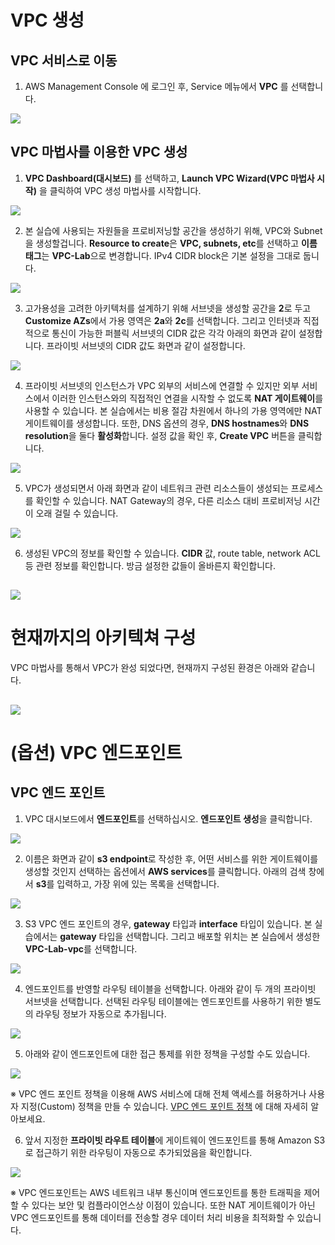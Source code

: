 # VPC 생성
## VPC 서비스로 이동
1. AWS Management Console 에 로그인 후, Service 메뉴에서 **VPC** 를 선택합니다.

![](../img/aws/immersion/gid-network-02.png)

## VPC 마법사를 이용한 VPC 생성

1. **VPC Dashboard(대시보드)** 를 선택하고, **Launch VPC Wizard(VPC 마법사 시작)** 을 클릭하여 VPC 생성 마법사를 시작합니다.

![](../img/aws/immersion/gid-network-08.png)

2. 본 실습에 사용되는 자원들을 프로비저닝할 공간을 생성하기 위해, VPC와 Subnet을 생성할겁니다. **Resource to create**은 **VPC, subnets, etc**를 선택하고 **이름 태그**는 **VPC-Lab**으로 변경합니다. IPv4 CIDR block은 기본 설정을 그대로 둡니다.

![](../img/aws/immersion/gid-network-09.png)

3. 고가용성을 고려한 아키텍처를 설계하기 위해 서브넷을 생성할 공간을 **2**로 두고 **Customize AZs**에서 가용 영역은 **2a**와 **2c**를 선택합니다. 그리고 인터넷과 직접적으로 통신이 가능한 퍼블릭 서브넷의 CIDR 값은 각각 아래의 화면과 같이 설정합니다. 프라이빗 서브넷의 CIDR 값도 화면과 같이 설정합니다.

![](../img/aws/immersion/gid-network-10.png)

4. 프라이빗 서브넷의 인스턴스가 VPC 외부의 서비스에 연결할 수 있지만 외부 서비스에서 이러한 인스턴스와의 직접적인 연결을 시작할 수 없도록 **NAT 게이트웨이**를 사용할 수 있습니다. 본 실습에서는 비용 절감 차원에서 하나의 가용 영역에만 NAT 게이트웨이를 생성합니다. 또한, DNS 옵션의 경우, **DNS hostnames**와 **DNS resolution**을 둘다 **활성화**합니다. 설정 값을 확인 후, **Create VPC** 버튼을 클릭합니다.

![](../img/aws/immersion/gid-network-11.png)

5. VPC가 생성되면서 아래 화면과 같이 네트워크 관련 리소스들이 생성되는 프로세스를 확인할 수 있습니다. NAT Gateway의 경우, 다른 리소스 대비 프로비저닝 시간이 오래 걸릴 수 있습니다.

![](../img/aws/immersion/gid-network-12.png)

6. 생성된 VPC의 정보를 확인할 수 있습니다. **CIDR** 값, route table, network ACL 등 관련 정보를 확인합니다. 방금 설정한 값들이 올바른지 확인합니다.
    
![](../img/aws/immersion/gid-network-13.png)
----------------------------------------
# 현재까지의 아키텍쳐 구성
VPC 마법사를 통해서 VPC가 완성 되었다면, 현재까지 구성된 환경은 아래와 같습니다.

![](../img/aws/immersion/gid-network-diagram.svg)
----------------------------------------------------------------------------------

# (옵션) VPC 엔드포인트 
## VPC 엔드 포인트
1. VPC 대시보드에서 **엔드포인트**를 선택하십시오. **엔드포인트 생성**을 클릭합니다.


![](../img/aws/immersion/vpc-endpoint-01.png)

2. 이름은 화면과 같이 **s3 endpoint**로 작성한 후, 어떤 서비스를 위한 게이트웨이를 생성할 것인지 선택하는 옵션에서 **AWS services**를 클릭합니다. 아래의 검색 창에서 **s3**를 입력하고, 가장 위에 있는 목록을 선택합니다.

![](../img/aws/immersion/vpc-endpoint-02.png)

3. S3 VPC 엔드 포인트의 경우, **gateway** 타입과 **interface** 타입이 있습니다. 본 실습에서는 **gateway** 타입을 선택합니다. 그리고 배포할 위치는 본 실습에서 생성한 **VPC-Lab-vpc**를 선택합니다.

![](../img/aws/immersion/vpc-endpoint-03.png)

4. 엔드포인트를 반영할 라우팅 테이블을 선택합니다. 아래와 같이 두 개의 프라이빗 서브넷을 선택합니다. 선택된 라우팅 테이블에는 엔드포인트를 사용하기 위한 별도의 라우팅 정보가 자동으로 추가됩니다.

![](../img/aws/immersion/vpc-endpoint-04.png)

5. 아래와 같이 엔드포인트에 대한 접근 통제를 위한 정책을 구성할 수도 있습니다.

![](../img/aws/immersion/vpc-endpoint-05.png)

※ VPC 엔드 포인트 정책을 이용해 AWS 서비스에 대해 전체 액세스를 허용하거나 사용자 지정(Custom) 정책을 만들 수 있습니다. [VPC 엔드 포인트 정책](https://docs.aws.amazon.com/vpc/latest/privatelink/vpc-endpoints-access.html#vpc-endpoint-policies) 에 대해 자세히 알아보세요.

6. 앞서 지정한 **프라이빗 라우트 테이블**에 게이트웨이 엔드포인트를 통해 Amazon S3로 접근하기 위한 라우팅이 자동으로 추가되었음을 확인합니다.

![](../img/aws/immersion/vpc-endpoint-06.png)

※ VPC 엔드포인트는 AWS 네트워크 내부 통신이며 엔드포인트를 통한 트래픽을 제어할 수 있다는 보안 및 컴플라이언스상 이점이 있습니다. 또한 NAT 게이트웨이가 아닌 VPC 엔드포인트를 통해 데이터를 전송할 경우 데이터 처리 비용을 최적화할 수 있습니다.